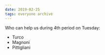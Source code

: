 ```yaml
---
date: 2019-02-25
tags: everyone archive
---
```

Who can help us during 4th period on Tuesday:

- Turco
- Magnoni
- Pittigliani